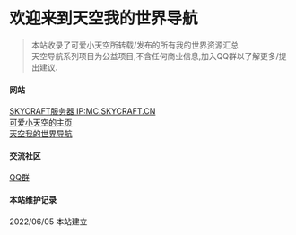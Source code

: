 # 欢迎来到天空我的世界导航

> 本站收录了可爱小天空所转载/发布的所有我的世界资源汇总  
> 天空导航系列项目为公益项目,不含任何商业信息,加入QQ群以了解更多/提出建议.  

<!-- tabs:start -->
#### **网站**
[SKYCRAFT服务器 IP:MC.SKYCRAFT.CN](http://skycraft.cn/)  
[可爱小天空的主页](http://cutelittlesky.cn/)  
[天空我的世界导航](http://mc.skycraft.cn/)  
#### **交流社区**
[QQ群](https://jq.skycraft.cn)  
#### **本站维护记录**
2022/06/05 本站建立  
<!-- tabs:end -->
